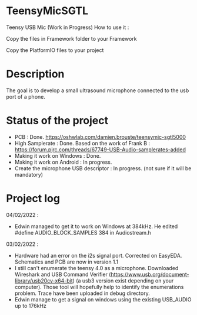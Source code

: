 # TeensyMicSGTL
Teensy USB Mic (Work in Progress)
How to use it :

Copy the files in Framework folder to your Framework

Copy the PlatformIO files to your project

# Description
The goal is to develop a small ultrasound microphone connected to the usb port of a phone.

# Status of the project
- PCB : Done. https://oshwlab.com/damien.brouste/teensymic-sgtl5000
- High Samplerate : Done. Based on the work of Frank B : https://forum.pjrc.com/threads/67749-USB-Audio-samplerates-added
- Making it work on Windows : Done.
- Making it work on Android : In progress.
- Create the microphone USB descriptor : In progress. (not sure if it will be mandatory)

# Project log

04/02/2022 :
- Edwin managed to get it to work on Windows at 384kHz. 
He edited #define AUDIO_BLOCK_SAMPLES  384 in Audiostream.h

03/02/2022 :
- Hardware had an error on the i2s signal port. Corrected on EasyEDA. Schematics and PCB are now in version 1.1
- I still can't enumerate the teensy 4.0 as a microphone. Downloaded Wireshark and USB Command Verifier (https://www.usb.org/document-library/usb20cv-x64-bit) (a usb3 version exist depending on your computer). Those tool will hopefully help to identify the enumerations problem. Trace have been uploaded in debug directory.
- Edwin manage to get a signal on windows using the existing USB_AUDIO up to 176kHz
